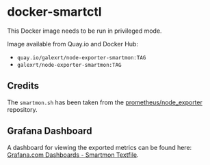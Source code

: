# docker-smartctl
This Docker image needs to be run in privileged mode.

Image available from Quay.io and Docker Hub:
* `quay.io/galexrt/node-exporter-smartmon:TAG`
* `galexrt/node-exporter-smartmon:TAG`

## Credits
The `smartmon.sh` has been taken from the [prometheus/node_exporter](https://github.com/prometheus/node_exporter) repository.

## Grafana Dashboard
A dashboard for viewing the exported metrics can be found here: [Grafana.com Dashboards - Smartmon Textfile](https://grafana.com/dashboards/3992).
